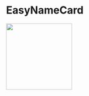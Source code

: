 # EasyNameCard

<img src="https://github.com/user-attachments/assets/6c980c4d-5b74-4821-b55b-f0b5cce29c38" width=180></img>


